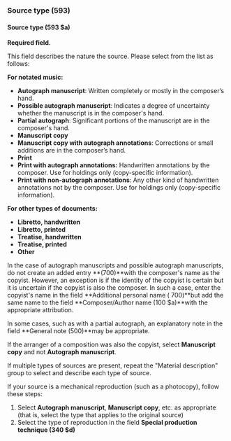 ### Source type (593)

#### Source type (593 $a)
**Required field.**

This field describes the nature the source. Please select from the list as follows:

**For notated music:**

- **Autograph manuscript**: Written completely or mostly in the composer’s hand.
- **Possible autograph manuscript**: Indicates a degree of uncertainty whether the manuscript is in the composer's hand.
- **Partial autograph**: Significant portions of the manuscript are in the composer's hand.
- **Manuscript copy**
- **Manuscript copy with autograph annotations**: Corrections or small additions are in the composer’s hand.
- **Print**
- **Print with autograph annotations:** Handwritten annotations by the composer. Use for holdings only (copy-specific information).
- **Print with non-autograph annotations**: Any other kind of handwritten annotations not by the composer. Use for holdings only (copy-specific information).

**For other types of documents:**

- **Libretto, handwritten**
- **Libretto, printed**
- **Treatise, handwritten**
- **Treatise, printed**
- **Other**

In the case of autograph manuscripts and possible autograph manuscripts, do not create an added entry **(700)**with the composer's name as the copyist. However, an exception is if the identity of the copyist is certain but it is uncertain if the copyist is also the composer. In such a case, enter the copyist's name in the field **Additional personal name ( 700)**but add the same name to the field **Composer/Author name (100 $a)**with the appropriate attribution.

In some cases, such as with a partial autograph, an explanatory note in the field **General note (500)**may be appropriate.

If the arranger of a composition was also the copyist, select **Manuscript copy** and not **Autograph manuscript**.

If multiple types of sources are present, repeat the "Material description" group to select and describe each type of source.

If your source is a mechanical reproduction (such as a photocopy), follow these steps:

1. Select **Autograph manuscript**, **Manuscript copy**, etc. as appropriate (that is, select the type that applies to the original source)
2. Select the type of reproduction in the field **Special production technique (340 $d)**
